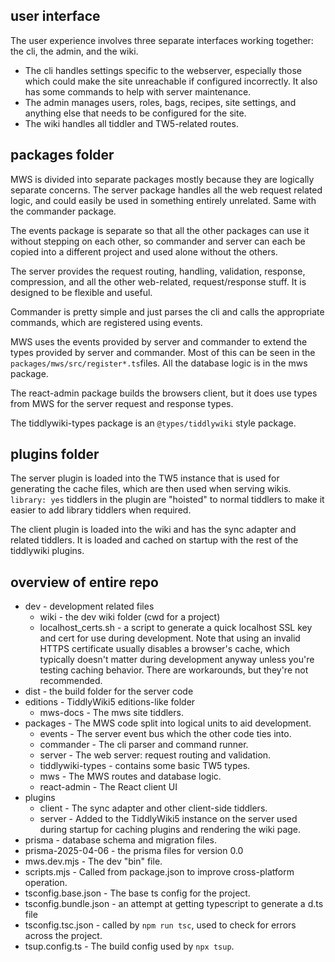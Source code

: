 ## user interface

The user experience involves three separate interfaces working together: the cli, the admin, and the wiki. 

- The cli handles settings specific to the webserver, especially those which could make the site unreachable if configured incorrectly. It also has some commands to help with server maintenance. 
- The admin manages users, roles, bags, recipes, site settings, and anything else that needs to be configured for the site. 
- The wiki handles all tiddler and TW5-related routes. 



## packages folder

MWS is divided into separate packages mostly because they are logically separate concerns. The server package handles all the web request related logic, and could easily be used in something entirely unrelated. Same with the commander package. 

The events package is separate so that all the other packages can use it without stepping on each other, so commander and server can each be copied into a different project and used alone without the others.

The server provides the request routing, handling, validation, response, compression, and all the other web-related, request/response stuff. It is designed to be flexible and useful. 

Commander is pretty simple and just parses the cli and calls the appropriate commands, which are registered using events. 

MWS uses the events provided by server and commander to extend the types provided by server and commander. Most of this can be seen in the `packages/mws/src/register*.ts`files. All the database logic is in the mws package. 

The react-admin package builds the browsers client, but it does use types from MWS for the server request and response types. 

The tiddlywiki-types package is an `@types/tiddlywiki` style package. 

## plugins folder

The server plugin is loaded into the TW5 instance that is used for generating the cache files, which are then used when serving wikis. `library: yes` tiddlers in the plugin are "hoisted" to normal tiddlers to make it easier to add library tiddlers when required. 

The client plugin is loaded into the wiki and has the sync adapter and related tiddlers. It is loaded and cached on startup with the rest of the tiddlywiki plugins. 

## overview of entire repo

- dev - development related files
  - wiki - the dev wiki folder (cwd for a project)
  - localhost_certs.sh - a script to generate a quick localhost SSL key and cert for use during development. Note that using an invalid HTTPS certificate usually disables a browser's cache, which typically doesn't matter during development anyway unless you're testing caching behavior. There are workarounds, but they're not recommended. 
- dist - the build folder for the server code
- editions - TiddlyWiki5 editions-like folder
  - mws-docs - The mws site tiddlers. 
- packages - The MWS code split into logical units to aid development.
  - events - The server event bus which the other code ties into.
  - commander - The cli parser and command runner.
  - server - The web server: request routing and validation. 
  - tiddlywiki-types - contains some basic TW5 types.
  - mws - The MWS routes and database logic. 
  - react-admin - The React client UI
- plugins
  - client - The sync adapter and other client-side tiddlers.
  - server - Added to the TiddlyWiki5 instance on the server used during startup for caching plugins and rendering the wiki page. 
- prisma - database schema and migration files.
- prisma-2025-04-06 - the prisma files for version 0.0
- mws.dev.mjs - The dev "bin" file. 
- scripts.mjs - Called from package.json to improve cross-platform operation.
- tsconfig.base.json - The base ts config for the project.
- tsconfig.bundle.json - an attempt at getting typescript to generate a d.ts file
- tsconfig.tsc.json - called by `npm run tsc`, used to check for errors across the project.
- tsup.config.ts - The build config used by `npx tsup`.


